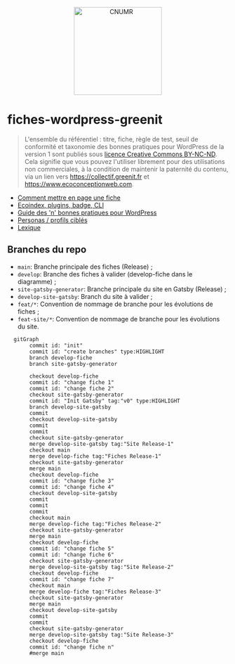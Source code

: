 <p align="center">
  <a href="https://collectif.greenit.fr/">
    <img alt="CNUMR" src="./assets/logo-cnumr.png" width="200" />
  </a>
</p>

# fiches-wordpress-greenit

> L'ensemble du référentiel : titre, fiche, règle de test, seuil de conformité et taxonomie des bonnes pratiques pour WordPress de la version 1 sont publiés sous [licence Creative Commons BY-NC-ND](LICENCE). Cela signifie que vous pouvez l'utiliser librement pour des utilisations non commerciales, à la condition de maintenir la paternité du contenu, via un lien vers https://collectif.greenit.fr et https://www.ecoconceptionweb.com.

- [Comment mettre en page une fiche](./best-practices-WordPress/template/README.md)
- [Ecoindex, plugins, badge, CLI](/Ecoindex,%20plugins,%20badge,%20CLI/README.md)
- [Guide des 'n' bonnes pratiques pour WordPress](/best-practices-WordPress/README.md)
- [Personas / profils ciblés](./personnas/README.md)
- [Lexique](./lexique/Lexique.md)

## Branches du repo

- `main`: Branche principale des fiches (Release) ;
- `develop`: Branche des fiches à valider (develop-fiche dans le diagramme) ;
- `site-gatsby-generator`: Branche principale du site en Gatsby (Release) ;
- `develop-site-gatsby`: Branch du site à valider ;
- `feat/*`: Convention de nommage de branche pour les évolutions de fiches ;
- `feat-site/*`: Convention de nommage de branche pour les évolutions du site.

```mermaid
  gitGraph
       commit id: "init"
       commit id: "create branches" type:HIGHLIGHT
       branch develop-fiche
       branch site-gatsby-generator

       checkout develop-fiche
       commit id: "change fiche 1"
       commit id: "change fiche 2"
       checkout site-gatsby-generator
       commit id: "Init Gatsby" tag:"v0" type:HIGHLIGHT
       branch develop-site-gatsby
       commit
       checkout develop-site-gatsby
       commit
       commit
       checkout site-gatsby-generator
       merge develop-site-gatsby tag:"Site Release-1"
       checkout main
       merge develop-fiche tag:"Fiches Release-1"
       checkout site-gatsby-generator
       merge main
       checkout develop-fiche
       commit id: "change fiche 3"
       commit id: "change fiche 4"
       checkout develop-site-gatsby
       commit
       commit
       commit
       checkout main
       merge develop-fiche tag:"Fiches Release-2"
       checkout site-gatsby-generator
       merge main
       checkout develop-fiche
       commit id: "change fiche 5"
       commit id: "change fiche 6"
       checkout site-gatsby-generator
       merge develop-site-gatsby tag:"Site Release-2"
       checkout develop-fiche
       commit id: "change fiche 7"
       checkout main
       merge develop-fiche tag:"Fiches Release-3"
       checkout site-gatsby-generator
       merge main
       checkout develop-site-gatsby
       commit
       commit
       checkout site-gatsby-generator
       merge develop-site-gatsby tag:"Site Release-3"
       checkout develop-fiche
       commit id: "change fiche n"
       #merge main

```
